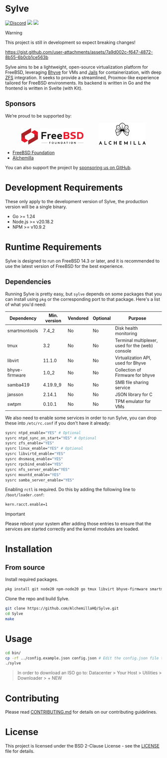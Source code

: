 # Sylve

<a href="https://discord.gg/bJB826JvXK"><img src="https://img.shields.io/discord/1075365732143071232" alt="Discord"></a>
<a href="https://sylve-ci.alchemilla.io"><img src="https://sylve-ci.alchemilla.io/job/Sylve%20Build/badge/icon"></a>
<a href="https://sylve-ci.alchemilla.io"><img src="https://sylve-ci.alchemilla.io/job/Sylve%20Test/badge/icon?subject=Tests"></a>

> [!WARNING]
> This project is still in development so expect breaking changes!

https://gist.github.com/user-attachments/assets/7a9d002c-f647-4872-8b55-6b0cb1ce563b

Sylve aims to be a lightweight, open-source virtualization platform for FreeBSD, leveraging [Bhyve](https://wiki.freebsd.org/bhyve) for VMs and [Jails](https://wiki.freebsd.org/Jails) for containerization, with deep [ZFS](https://docs.freebsd.org/en/books/handbook/zfs/) integration. It seeks to provide a streamlined, Proxmox-like experience tailored for FreeBSD environments. Its backend is written in Go and the frontend is written in Svelte (with Kit).

## Sponsors

We’re proud to be supported by:

<p align="center">
  <picture>
      <source media="(prefers-color-scheme: dark)" srcset="./docs/sponsors/FreeBSD-White.png">
        <img src="./docs/sponsors/FreeBSD-Red.png" alt="FreeBSD Foundation" width="200"/>
  </picture>
  &emsp;&emsp;&emsp;
  <a href="https://alchemilla.io">
    <picture>
      <source media="(prefers-color-scheme: dark)" srcset="./docs/sponsors/Alchemilla-White.png">
      <img src="./docs/sponsors/Alchemilla-Dark.png" alt="Alchemilla" width="150"/>
    </picture>
  </a>
</p>

- [FreeBSD Foundation](https://freebsdfoundation.org)  
- [Alchemilla](https://alchemilla.io)

You can also support the project by [sponsoring us on GitHub](https://github.com/sponsors/AlchemillaHQ).

# Development Requirements

These only apply to the development version of Sylve, the production version will be a single binary.

- Go >= 1.24
- Node.js >= v20.18.2
- NPM >= v10.9.2

# Runtime Requirements

Sylve is designed to run on FreeBSD 14.3 or later, and it is recommended to use the latest version of FreeBSD for the best experience.

## Dependencies

Running Sylve is pretty easy, but `sylve` depends on some packages that you can install using `pkg` or the corresponding port to that package. Here's a list of what you'd need:

| Dependency     | Min. version | Vendored | Optional | Purpose                                          |
| -------------- | ------------ | -------- | -------- | ------------------------------------------------ |
| smartmontools  | 7.4_2        | No       | No       | Disk health monitoring                           |
| tmux           | 3.2          | No       | No       | Terminal multiplexer, used for the (web) console |
| libvirt        | 11.1.0       | No       | No       | Virtualization API, used for Bhyve               |
| bhyve-firmware | 1.0_2        | No       | No       | Collection of Firmware for bhyve                 |
| samba419       | 4.19.9_9     | No       | No       | SMB file sharing service                         |
| jansson        | 2.14.1       | No       | No       | JSON library for C                               |
| swtpm          | 0.10.1       | No       | No       | TPM emulator for VMs                             |

We also need to enable some services in order to run Sylve, you can drop these into `/etc/rc.conf` if you don't have it already:

```sh
sysrc ntpd_enable="YES" # Optional
sysrc ntpd_sync_on_start="YES" # Optional
sysrc zfs_enable="YES"
sysrc linux_enable="YES" # Optional
sysrc libvirtd_enable="YES"
sysrc dnsmasq_enable="YES"
sysrc rpcbind_enable="YES"
sysrc nfs_server_enable="YES"
sysrc mountd_enable="YES"
sysrc samba_server_enable="YES"
```

Enabling `rctl` is required. Do this by adding the following line to `/boot/loader.conf`:

```sh
kern.racct.enable=1
```

> [!IMPORTANT]
> Please reboot your system after adding those entries to ensure that the
> services are started correctly and the kernel modules are loaded.

# Installation

## From source

Install required packages.

```sh
pkg install git node20 npm-node20 go tmux libvirt bhyve-firmware smartmontools tmux samba419 jansson swtpm 
```

Clone the repo and build Sylve.

```sh
git clone https://github.com/AlchemillaHQ/Sylve.git
cd Sylve
make
```

# Usage

```sh
cd bin/
cp -rf ../config.example.json config.json # Edit the config.json file to your liking
./sylve
```

> In order to download an ISO go to:
> Datacenter > Your Host > Utilities > Downloader > + NEW


# Contributing

Please read [CONTRIBUTING.md](docs/CONTRIBUTING.md) for details on our contributing guidelines.

# License

This project is licensed under the BSD 2-Clause License - see the [LICENSE](LICENSE) file for details.
